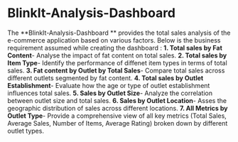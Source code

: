 # BlinkIt-Analysis-Dashboard

The **BlinkIt-Analysis-Dashboard ** provides the total sales analysis of the e-commerce application based on various factors.
Below is the business requirement assumed while creating the dashboard :
**1. Total sales by Fat Content**- Analyse the impact of fat content on total sales.
**2. Total sales by Item Type**- Identify the performance of diffenet item types in terms of total sales.
**3. Fat content by Outlet by Total Sales**- Compare total sales across different outlets segmented by fat content.
**4. Total sales by Outlet Establishment**- Evaluate how the age or type of outlet establishment influences total sales.
**5. Sales by Outlet Size**- Analyze the correlation between outlet size and total sales.
**6. Sales by Outlet Location**- Asses the geographic distribution of sales across different locations.
**7. All Metrics by Outlet Type**- Provide a comprehensive view of all key metrics (Total Sales, Average Sales, Number of Items, Average Rating) broken down by different outlet types.
